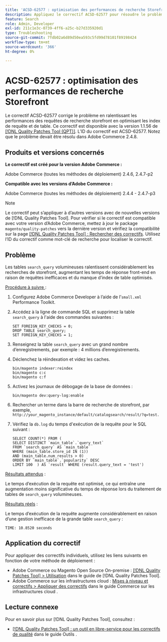 ```yaml
---
title: 'ACSD-62577 : optimisation des performances de recherche Storefront'
description: Appliquez le correctif ACSD-62577 pour résoudre le problème d’Adobe Commerce où les performances de recherche de storefront sont dégradées en raison de la lenteur de l’exécution des requêtes due à une table « search_query » volumineuse.
feature: Search
role: Admin, Developer
exl-id: 211c1e3c-0739-4ff6-a25c-b27d335920d1
type: Troubleshooting
source-git-commit: 7fdb02a6d89d50ea593c5fd99d78101f89198424
workflow-type: tm+mt
source-wordcount: '366'
ht-degree: 0%

---
```


# ACSD-62577 : optimisation des performances de recherche Storefront

Le correctif ACSD-62577 corrige le problème en ralentissant les performances des requêtes de recherche storefront en optimisant les index de requête et de table. Ce correctif est disponible avec la version 1.1.56 de [[!DNL Quality Patches Tool (QPT)]](/help/tools/quality-patches-tool/quality-patches-tool-to-self-serve-quality-patches.md). L’ID du correctif est ACSD-62577. Notez que le problème devait être résolu dans Adobe Commerce 2.4.8.

## Produits et versions concernés

**Le correctif est créé pour la version Adobe Commerce :**

Adobe Commerce (toutes les méthodes de déploiement) 2.4.6, 2.4.7-p2

**Compatible avec les versions d’Adobe Commerce :**

Adobe Commerce (toutes les méthodes de déploiement) 2.4.4 - 2.4.7-p3

>[!NOTE]
>
>Le correctif peut s’appliquer à d’autres versions avec de nouvelles versions de [!DNL Quality Patches Tool]. Pour vérifier si le correctif est compatible avec votre version d’Adobe Commerce, mettez à jour le package `magento/quality-patches` vers la dernière version et vérifiez la compatibilité sur la page [[!DNL Quality Patches Tool] : Rechercher des correctifs](https://experienceleague.adobe.com/tools/commerce-quality-patches/index.html). Utilisez l’ID du correctif comme mot-clé de recherche pour localiser le correctif.

## Problème

Les tables `search_query` volumineuses ralentissent considérablement les recherches de storefront, augmentant les temps de réponse front-end en raison de requêtes inefficaces et du manque d’index de table optimisés.

<u>Procédure à suivre </u> :

1. Configurez Adobe Commerce Developer à l’aide de l’`small.xml` Performance Toolkit.
1. Accédez à la ligne de commande SQL et supprimez la table `search_query` à l&#39;aide des commandes suivantes :

   ```
   SET FOREIGN_KEY_CHECKS = 0;  
   DROP TABLE search_query;  
   SET FOREIGN_KEY_CHECKS = 1;  
   ```

1. Renseignez la table `search_query` avec un grand nombre d’enregistrements, par exemple : 4 millions d’enregistrements.
1. Déclenchez la réindexation et videz les caches.

   ```
   bin/magento indexer:reindex  
   bin/magento c:c  
   bin/magento c:f  
   ```

1. Activez les journaux de débogage de la base de données :

   ```
   bin/magento dev:query-log:enable  
   ```

1. Rechercher un terme dans la barre de recherche de storefront, par exemple,
   `http://your_magento_instance/default/catalogsearch/result/?q=test.`
1. Vérifiez la `db.log` du temps d&#39;exécution de la requête pour le SQL suivant :

   ```
   SELECT COUNT(*) FROM (  
   SELECT DISTINCT `main_table`.`query_text`  
   FROM `search_query` AS `main_table`  
   WHERE (main_table.store_id IN (1))  
   AND (main_table.num_results > 0)  
   ORDER BY `main_table`.`popularity` DESC  
   LIMIT 100  ) AS `result` WHERE (result.query_text = 'test')  
   ```

<u>Résultats attendus</u> :

Le temps d’exécution de la requête est optimisé, ce qui entraîne une augmentation moins significative du temps de réponse lors du traitement de tables de `search_query` volumineuses.

<u>Résultats réels</u> :

Le temps d’exécution de la requête augmente considérablement en raison d’une gestion inefficace de la grande table `search_query` :

```
TIME: 10.8520 seconds  
```

## Application du correctif

Pour appliquer des correctifs individuels, utilisez les liens suivants en fonction de votre méthode de déploiement :

* Adobe Commerce ou Magento Open Source On-premise : [[!DNL Quality Patches Tool] > Utilisation](/help/tools/quality-patches-tool/usage.md) dans le guide de [!DNL Quality Patches Tool].
* Adobe Commerce sur les infrastructures cloud : [Mises à niveau et correctifs > Appliquer des correctifs](https://experienceleague.adobe.com/docs/commerce-cloud-service/user-guide/develop/upgrade/apply-patches.html) dans le guide Commerce sur les infrastructures cloud .

## Lecture connexe

Pour en savoir plus sur [!DNL Quality Patches Tool], consultez :

* [[!DNL Quality Patches Tool] : un outil en libre-service pour les correctifs de qualité](/help/tools/quality-patches-tool/quality-patches-tool-to-self-serve-quality-patches.md) dans le guide Outils .
